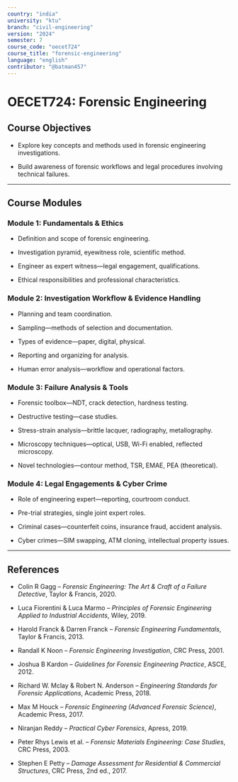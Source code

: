 ```yaml
---
country: "india"
university: "ktu"
branch: "civil-engineering"
version: "2024"
semester: 7
course_code: "oecet724"
course_title: "forensic-engineering"
language: "english"
contributor: "@batman457"
---
```


# OECET724: Forensic Engineering

## Course Objectives

- Explore key concepts and methods used in forensic engineering investigations.

- Build awareness of forensic workflows and legal procedures involving technical failures.

---

## Course Modules

### Module 1: Fundamentals & Ethics

- Definition and scope of forensic engineering.

- Investigation pyramid, eyewitness role, scientific method.

- Engineer as expert witness—legal engagement, qualifications.

- Ethical responsibilities and professional characteristics.

### Module 2: Investigation Workflow & Evidence Handling

- Planning and team coordination.

- Sampling—methods of selection and documentation.

- Types of evidence—paper, digital, physical.

- Reporting and organizing for analysis.

- Human error analysis—workflow and operational factors.

### Module 3: Failure Analysis & Tools

- Forensic toolbox—NDT, crack detection, hardness testing.

- Destructive testing—case studies.

- Stress-strain analysis—brittle lacquer, radiography, metallography.

- Microscopy techniques—optical, USB, Wi-Fi enabled, reflected microscopy.

- Novel technologies—contour method, TSR, EMAE, PEA (theoretical).

### Module 4: Legal Engagements & Cyber Crime

- Role of engineering expert—reporting, courtroom conduct.

- Pre-trial strategies, single joint expert roles.

- Criminal cases—counterfeit coins, insurance fraud, accident analysis.

- Cyber crimes—SIM swapping, ATM cloning, intellectual property issues.

---

## References

- Colin R Gagg – *Forensic Engineering: The Art & Craft of a Failure Detective*, Taylor & Francis, 2020.

- Luca Fiorentini & Luca Marmo – *Principles of Forensic Engineering Applied to Industrial Accidents*, Wiley, 2019.

- Harold Franck & Darren Franck – *Forensic Engineering Fundamentals*, Taylor & Francis, 2013.

- Randall K Noon – *Forensic Engineering Investigation*, CRC Press, 2001.

- Joshua B Kardon – *Guidelines for Forensic Engineering Practice*, ASCE, 2012.

- Richard W. Mclay & Robert N. Anderson – *Engineering Standards for Forensic Applications*, Academic Press, 2018.

- Max M Houck – *Forensic Engineering (Advanced Forensic Science)*, Academic Press, 2017.

- Niranjan Reddy – *Practical Cyber Forensics*, Apress, 2019.

- Peter Rhys Lewis et al. – *Forensic Materials Engineering: Case Studies*, CRC Press, 2003.

- Stephen E Petty – *Damage Assessment for Residential & Commercial Structures*, CRC Press, 2nd ed., 2017.

